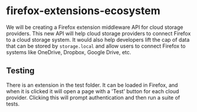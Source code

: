 # firefox-extensions-ecosystem
We will be creating a Firefox extension middleware API for cloud storage providers.
This new API will help cloud storage providers to connect Firefox to a cloud storage system. It would also help developers lift the cap of data that can be stored by `storage.local` and allow users to connect Firefox to systems like OneDrive, Dropbox, Google Drive, etc.

## Testing
There is an extension in the test folder. It can be loaded in Firefox, and when 
it is clicked it will open a page with a 'Test' button for each cloud provider.
Clicking this will prompt authentication and then run a suite of tests.
